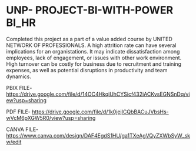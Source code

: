 # UNP- PROJECT-BI-WITH-POWER BI_HR

Completed this project as a part of a value added course by UNITED NETWORK OF PROFESSIONALS. A high attrition rate can have several implications for an organistations. It may indicate dissatisfaction among employees, lack of engagement, or issues with other work environment. High turnover can be costly for business due to recruitment and training expenses, as well as potential disruptions in productivity and team dynamics.

PBIX FILE- https://drive.google.com/file/d/14OC4HkqiUhCYSicf432iACKvsEGNSnDq/view?usp=sharing

PDF FILE- https://drive.google.com/file/d/1k0jejICQbBACuJVbsHs-wVcM6pXGW5R0/view?usp=sharing

CANVA FILE- https://www.canva.com/design/DAF4EgdS1HU/ga1TXeAgVQyZXWbSyW_skw/edit
